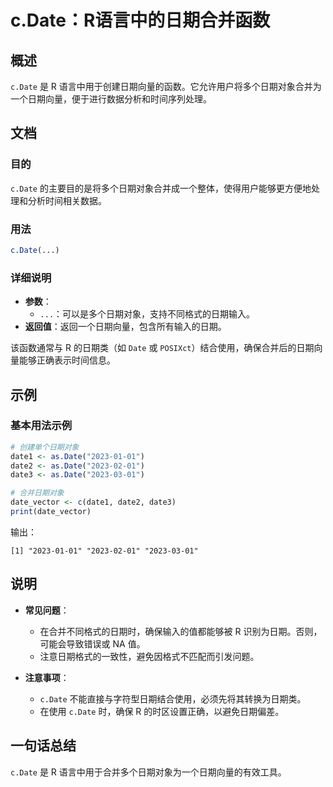 <!--
Meta Description: # c.Date：R语言中的日期合并函数 ## 概述 `c.Date` 是 R 语言中用于创建日期向量的函数。它允许用户将多个日期对象合并为一个日期向量，便于进行数据分析和时间序列处理。 ## 文档 ### 目的 `c.Date` 的主要目的是将多个日期对象合并成一个整体，使得用户能够更方便地处理和...
Meta Keywords: date, 2023, date1, date2, date3
-->

# c.Date：R语言中的日期合并函数

## 概述
`c.Date` 是 R 语言中用于创建日期向量的函数。它允许用户将多个日期对象合并为一个日期向量，便于进行数据分析和时间序列处理。

## 文档
### 目的
`c.Date` 的主要目的是将多个日期对象合并成一个整体，使得用户能够更方便地处理和分析时间相关数据。

### 用法
```R
c.Date(...)
```

### 详细说明
- **参数**：
  - `...`：可以是多个日期对象，支持不同格式的日期输入。
- **返回值**：返回一个日期向量，包含所有输入的日期。

该函数通常与 R 的日期类（如 `Date` 或 `POSIXct`）结合使用，确保合并后的日期向量能够正确表示时间信息。

## 示例
### 基本用法示例
```R
# 创建单个日期对象
date1 <- as.Date("2023-01-01")
date2 <- as.Date("2023-02-01")
date3 <- as.Date("2023-03-01")

# 合并日期对象
date_vector <- c(date1, date2, date3)
print(date_vector)
```

输出：
```
[1] "2023-01-01" "2023-02-01" "2023-03-01"
```

## 说明
- **常见问题**：
  - 在合并不同格式的日期时，确保输入的值都能够被 R 识别为日期。否则，可能会导致错误或 NA 值。
  - 注意日期格式的一致性，避免因格式不匹配而引发问题。
  
- **注意事项**：
  - `c.Date` 不能直接与字符型日期结合使用，必须先将其转换为日期类。
  - 在使用 `c.Date` 时，确保 R 的时区设置正确，以避免日期偏差。

## 一句话总结
`c.Date` 是 R 语言中用于合并多个日期对象为一个日期向量的有效工具。